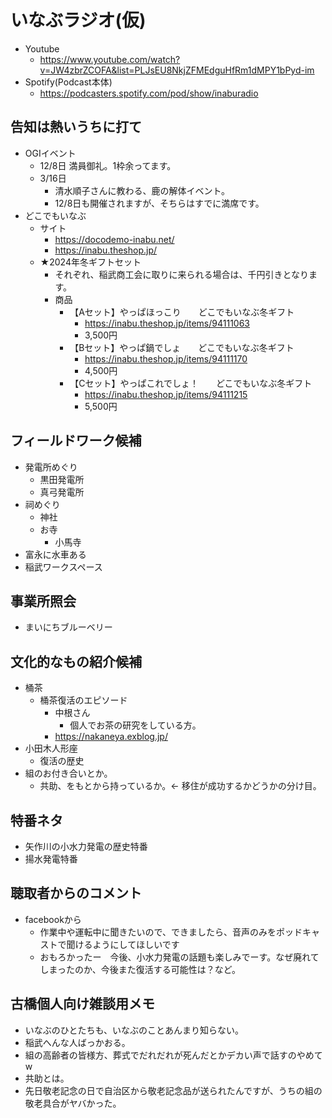 # いなぶラジオ(仮)

- Youtube
  - <https://www.youtube.com/watch?v=JW4zbrZCOFA&list=PLJsEU8NkjZFMEdguHfRm1dMPY1bPyd-im>
- Spotify(Podcast本体)
  - <https://podcasters.spotify.com/pod/show/inaburadio>

## 告知は熱いうちに打て

- OGIイベント
  - 12/8日 満員御礼。1枠余ってます。
  - 3/16日
    - 清水順子さんに教わる、鹿の解体イベント。
    - 12/8日も開催されますが、そちらはすでに満席です。
- どこでもいなぶ
  - サイト
    - <https://docodemo-inabu.net/>
    - <https://inabu.theshop.jp/>
  - ★2024年冬ギフトセット
    - それぞれ、稲武商工会に取りに来られる場合は、千円引きとなります。
    - 商品
      - 【Aセット】やっぱほっこり　　どこでもいなぶ冬ギフト
        - <https://inabu.theshop.jp/items/94111063>
        - 3,500円
      - 【Bセット】やっぱ鍋でしょ　　どこでもいなぶ冬ギフト
        - <https://inabu.theshop.jp/items/94111170>
        - 4,500円
      - 【Cセット】やっぱこれでしょ！　　どこでもいなぶ冬ギフト
        - <https://inabu.theshop.jp/items/94111215>
        - 5,500円

## フィールドワーク候補

- 発電所めぐり
  - 黒田発電所
  - 真弓発電所
- 祠めぐり
  - 神社
  - お寺
    - 小馬寺
- 富永に水車ある
- 稲武ワークスペース

## 事業所照会

- まいにちブルーベリー

## 文化的なもの紹介候補

- 桶茶
  - 桶茶復活のエピソード
    - 中根さん
      - 個人でお茶の研究をしている方。
    - <https://nakaneya.exblog.jp/>
- 小田木人形座
  - 復活の歴史
- 組のお付き合いとか。
  - 共助、をもとから持っているか。<- 移住が成功するかどうかの分け目。

## 特番ネタ

- 矢作川の小水力発電の歴史特番
- 揚水発電特番

## 聴取者からのコメント

- facebookから
  - 作業中や運転中に聞きたいので、できましたら、音声のみをポッドキャストで聞けるようにしてほしいです
  - おもろかったー　今後、小水力発電の話題も楽しみでーす。なぜ廃れてしまったのか、今後また復活する可能性は？など。

## 古橋個人向け雑談用メモ

- いなぶのひとたちも、いなぶのことあんまり知らない。
- 稲武へんな人ばっかおる。
- 組の高齢者の皆様方、葬式でだれだれが死んだとかデカい声で話すのやめてw
- 共助とは。
- 先日敬老記念の日で自治区から敬老記念品が送られたんですが、うちの組の敬老具合がヤバかった。
